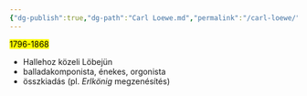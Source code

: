 ```yaml
---
{"dg-publish":true,"dg-path":"Carl Loewe.md","permalink":"/carl-loewe/"}
---
```



<mark>1796-1868</mark>

- Hallehoz közeli Löbejün
- balladakomponista, énekes, orgonista
- összkiadás (pl. *Erlkönig* megzenésítés)

